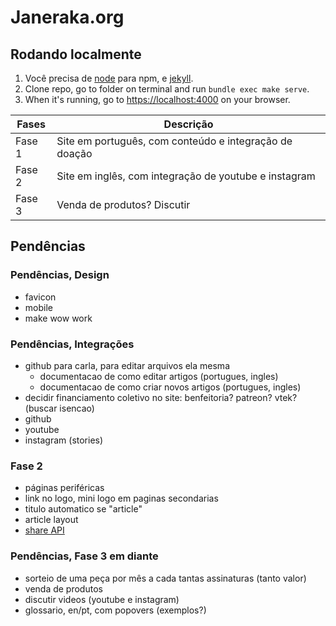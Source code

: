 # Janeraka.org

## Rodando localmente

1. Você precisa de [node](https://nodejs.org/en/download/) para npm, e [jekyll](https://jekyllrb.com/docs/installation/macos/).
2. Clone repo, go to folder on terminal and run `bundle exec make serve`.
3. When it's running, go to [https://localhost:4000](https://localhost:4000) on your browser.

| Fases  | Descrição                                              |
| ------ | ------------------------------------------------------ |
| Fase 1 | Site em português, com conteúdo e integração de doação |
| Fase 2 | Site em inglês, com integração de youtube e instagram  |
| Fase 3 | Venda de produtos? Discutir                            |


## Pendências

### Pendências, Design



- favicon
- mobile
- make wow work

### Pendências, Integrações

- github para carla, para editar arquivos ela mesma
	- documentacao de como editar artigos (portugues, ingles)
	- documentacao de como criar novos artigos (portugues, ingles)
- decidir financiamento coletivo no site: benfeitoria? patreon? vtek? (buscar isencao)
- github
- youtube
- instagram (stories)

### Fase 2

- páginas periféricas
- link no logo, mini logo em paginas secondarias
- titulo automatico se "article"
- article layout
- [share API](https://css-tricks.com/how-to-use-the-web-share-api/)

### Pendências, Fase 3 em diante

- sorteio de uma peça por mês a cada tantas assinaturas (tanto valor)
- venda de produtos
- discutir videos (youtube e instagram)
- glossario, en/pt, com popovers (exemplos?)